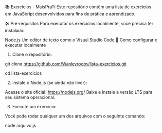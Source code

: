 📚 Exercícios - MaisPraTi
Este repositório contém uma lista de exercícios em JavaScript desenvolvidos para fins de prática e aprendizado.

🛠️ Pré-requisitos
Para executar os exercícios localmente, você precisa ter instalado:

Node.js
Um editor de texto como o Visual Studio Code
🚀 Como configurar e executar localmente
1. Clone o repositório:

  git clone https://github.com/Wanleyrooby/lista-exercicios.git

  cd lista-exercicios

2. Instale o Node.js (se ainda não tiver):

  Acesse o site oficial: https://nodejs.org/
  Baixe e instale a versão LTS para seu sistema operacional.

3. Execute um exercício:

  Você pode rodar qualquer um dos arquivos com o seguinte comando:

node arquivo.js
